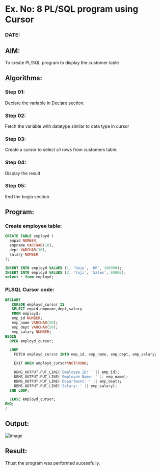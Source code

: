 # Ex. No: 8 PL/SQL program using Cursor 
### DATE: 
## AIM: 
To create PL/SQL program to display the customer table 
## Algorithms:
### Step 01:
Declare the variable  in Declare section.
### Step 02:
Fetch the variable with datatype similar to data type in cursor 
### Step 03:
Create a cursor to select all rows from customers table.
### Step 04:
Display the result 
### Step 05:
End the begin section.

## Program:
### Create employee table:
```sql
CREATE TABLE employd (
  empid NUMBER,
  empname VARCHAR(10),
  dept VARCHAR(10),
  salary NUMBER
);

INSERT INTO employd VALUES (1, 'Gojo', 'HR', 100000);
INSERT INTO employd VALUES (2, 'Yuji', 'Sales', 80000);
select * from employd;
```


### PLSQL Cursor code:
```sql
DECLARE
   CURSOR employd_cursor IS
   SELECT empid,empname,dept,salary
   FROM employd;
   emp_id NUMBER;
   emp_name VARCHAR(50);
   emp_dept VARCHAR(50);
   emp_salary NUMBER;
BEGIN
  OPEN employd_cursor;

  LOOP
    FETCH employd_cursor INTO emp_id, emp_name, emp_dept, emp_salary;

    EXIT WHEN employd_cursor%NOTFOUND;

    DBMS_OUTPUT.PUT_LINE('Employee ID: ' || emp_id);
    DBMS_OUTPUT.PUT_LINE('Employee Name: ' || emp_name);
    DBMS_OUTPUT.PUT_LINE('Department: ' || emp_dept);
    DBMS_OUTPUT.PUT_LINE('Salary: ' || emp_salary);
  END LOOP;

  CLOSE employd_cursor;
END;
/
```

## Output:
![image](https://github.com/Lakshmipriya2005/DBMS/assets/115525361/d08431a3-089d-449d-809c-785120d2b818)

## Result:
Thust the program was performed sucessfully.
